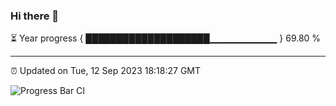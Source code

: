 ### Hi there 👋

⏳ Year progress { ████████████████████▁▁▁▁▁▁▁▁▁▁ } 69.80 %

---

⏰ Updated on Tue, 12 Sep 2023 18:18:27 GMT

![Progress Bar CI](https://github.com/liununu/liununu/workflows/Progress%20Bar%20CI/badge.svg)
